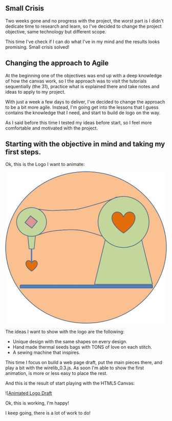 ## Small Crisis

Two weeks gone and no progress with the project, the worst part is I didn't dedicate time to research and learn, so I've decided to change the project objective, same technology but different scope.

This time I've check if I can do what I've in my mind and the results looks promising. Small crisis solved!

## Changing the approach to Agile

At the beginning one of the objectives was end up with a deep knowledge of how the canvas work, so I the approach was to visit the tutorials sequentially (the 31), practice what is explained there and take notes and ideas to apply to my project.

With just a week a few days to deliver, I've decided to change the approach to be a bit more agile. Instead, I'm going get into the lessons that I guess contains the knowledge that I need, and start to build de logo on the way.

As I said before this time I tested my ideas before start, so I feel more comfortable and motivated with the project.

## Starting with the objective in mind and taking my first steps.

Ok, this is the Logo I want to animate:

![Rafaela Alameda Logo](project_images/RafaelAlamedaLogo.jpg?raw=true "Rafaela Alameda")

The ideas I want to show with the logo are the following:

- Unique design with the same shapes on every design.
- Hand made thermal seeds bags with TONS of love on each stitch.
- A sewing machine that inspires.

This time I focus on build a web page draft, put the main pieces there, and play a bit with the wirelib_0.3.js. As soon I'm able to show the first animation, is more or less easy to place the rest. 

And this is the result of start playing with the HTML5 Canvas:

![[Animated Logo Draft](../project_images/step1.jpg?raw=true "Animated Logo Draft")

Ok, this is working, I'm happy! 

I keep going, there is a lot of work to do!

